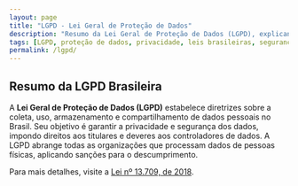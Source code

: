 ```yaml
---
layout: page
title: "LGPD - Lei Geral de Proteção de Dados"
description: "Resumo da Lei Geral de Proteção de Dados (LGPD), explicando os direitos e obrigações relacionados à privacidade e proteção de dados no Brasil."
tags: [LGPD, proteção de dados, privacidade, leis brasileiras, segurança de dados, RAPPORT, RAPPORT OS, RAPPORT BOT, RAPPORT API, inteligência artificial, AI, chatbot, compliance]
permalink: /lgpd/
---
```


## Resumo da LGPD Brasileira

A **Lei Geral de Proteção de Dados (LGPD)** estabelece diretrizes sobre a coleta, uso, armazenamento e compartilhamento de dados pessoais no Brasil. Seu objetivo é garantir a privacidade e segurança dos dados, impondo direitos aos titulares e deveres aos controladores de dados. A LGPD abrange todas as organizações que processam dados de pessoas físicas, aplicando sanções para o descumprimento.

Para mais detalhes, visite a [Lei nº 13.709, de 2018](https://www.planalto.gov.br/ccivil_03/_ato2015-2018/2018/lei/l13709.htm).

